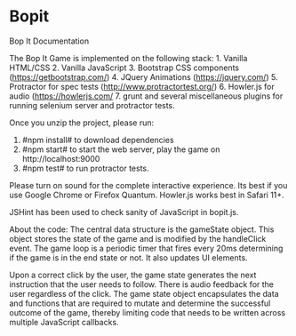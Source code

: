 # Bopit
Bop It Documentation

The Bop It Game is implemented on the following stack:
    1. Vanilla HTML/CSS
    2. Vanilla JavaScript
    3. Bootstrap CSS components (https://getbootstrap.com/)
    4. JQuery Animations (https://jquery.com/)
    5. Protractor for spec tests (http://www.protractortest.org/)
    6. Howler.js for audio (https://howlerjs.com/
    7. grunt and several miscellaneous plugins for running selenium server and protractor tests.

Once you unzip the project, please run:
 1. #npm install# to download dependencies
 2. #npm start# to start the web server, play the game on http://localhost:9000
 3. #npm test# to run protractor tests.
 
Please turn on sound for the complete interactive experience. Its best if you use Google Chrome or Firefox Quantum. Howler.js works best in Safari 11+.

JSHint has been used to check sanity of JavaScript in bopit.js.


About the code:
The central data structure is the gameState object. This object stores the state of the game and is modified by the handleClick event. The game loop is a periodic timer that fires every 20ms determining if the game is in the end state or not. It also updates UI elements.

Upon a correct click by the user, the game state generates the next instruction that the user needs to follow. There is audio feedback for the user regardless of the click. The game state object encapsulates the data and functions that are required to mutate and determine the successful outcome of the game, thereby limiting code that needs to be written across multiple JavaScript callbacks.
